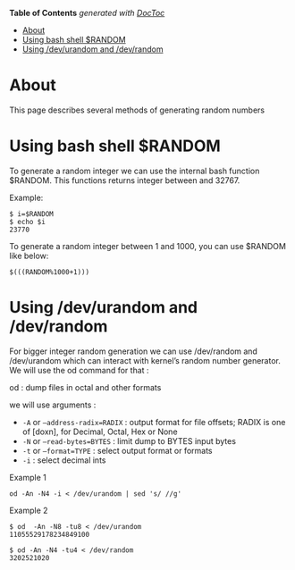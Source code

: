 <!-- START doctoc generated TOC please keep comment here to allow auto update -->
<!-- DON'T EDIT THIS SECTION, INSTEAD RE-RUN doctoc TO UPDATE -->
**Table of Contents**  *generated with [DocToc](https://github.com/thlorenz/doctoc)*

- [About](#about)
- [Using bash shell $RANDOM](#using-bash-shell-random)
- [Using /dev/urandom and /dev/random](#using-devurandom-and-devrandom)

<!-- END doctoc generated TOC please keep comment here to allow auto update -->

# About
This page describes several methods of generating random numbers

# Using bash shell $RANDOM

To generate a random integer we can use the internal bash function $RANDOM.
This functions returns integer between and 32767.

Example:

```
$ i=$RANDOM
$ echo $i
23770
```

To generate a random integer between 1 and 1000, you can use $RANDOM like below:

```
$(((RANDOM%1000+1)))
```


# Using /dev/urandom and /dev/random

For bigger integer random generation we can use /dev/random and /dev/urandom which can interact with kernel’s random number generator. We will use the od command for that :

od : dump files in octal and other formats

we will use arguments :
* `-A` or `–address-radix=RADIX` : output format for file offsets; RADIX is one of [doxn], for Decimal, Octal, Hex or None
* `-N` or `–read-bytes=BYTES` : limit dump to BYTES input bytes
* `-t` or `–format=TYPE` : select output format or formats
* `-i` : select decimal ints

Example 1
```
od -An -N4 -i < /dev/urandom | sed 's/ //g'
```

Example 2
```
$ od  -An -N8 -tu8 < /dev/urandom
11055529178234849100

$ od -An -N4 -tu4 < /dev/random
3202521020
```
